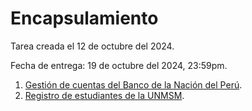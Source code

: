 # Encapsulamiento

Tarea creada el 12 de octubre del 2024.

Fecha de entrega: 19 de octubre del 2024, 23:59pm.

1. [Gestión de cuentas del Banco de la Nación del Perú](/ejercicios/05_encapsulamiento/banco_de_la_nacion/).
2. [Registro de estudiantes de la UNMSM](/ejercicios/05_encapsulamiento/registro_de_estudiantes_de_la_unmsm/).

